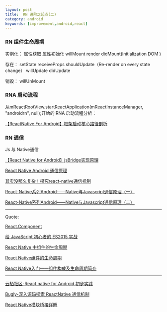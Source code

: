 ```yaml
---
layout: post
title:  RN 进阶之起点(二)
category: android
keywords: [improvement,android,react]
---
```


### RN 组件生命周期

实例化： 属性获取 属性初始化   willMount  render  didMount(Initialization DOM )

存在： setState  receiveProps  shouldUpdate（Re-render on every state change） willUpdate  didUpdate

销毁：  willUnMount


### RNA 启动流程

从mReactRootView.startReactApplication(mReactInstanceManager, "androidrn", null);开始的 RNA 启动流程分析：

[【ReactNative For Android】框架启动核心路径剖析](https://zhuanlan.zhihu.com/p/20807406?refer=magilu)

### RN 通信

Js 与 Native通信

[【React Native for Android】jsBridge实现原理](http://blog.desmondyao.com/rn-bridge/)

[React Native Android 通信原理](https://longv2go.github.io/2016/02/02/react-android-%E9%80%9A%E4%BF%A1%E5%8E%9F%E7%90%86.html)

[其实没那么复杂！探究react-native通信机制](http://zjutkz.net/2016/05/03/%E5%85%B6%E5%AE%9E%E6%B2%A1%E9%82%A3%E4%B9%88%E5%A4%8D%E6%9D%82%EF%BC%81%E6%8E%A2%E7%A9%B6react-native%E9%80%9A%E4%BF%A1%E6%9C%BA%E5%88%B6/)


[React-Native系列Android——Native与Javascript通信原理（一）](http://blog.csdn.net/megatronkings/article/details/51114278)

[ React-Native系列Android——Native与Javascript通信原理（二）](http://blog.csdn.net/megatronkings/article/details/51138499)

---

Quote:

[React.Component](https://facebook.github.io/react/docs/react-component.html)

[给 JavaScript 初心者的 ES2015 实战](http://gank.io/post/564151c1f1df1210001c9161)

[React Native 中组件的生命周期](http://www.race604.com/react-native-component-lifecycle/?hmsr=toutiao.io&utm_medium=toutiao.io&utm_source=toutiao.io)

[React Native组件的生命周期](http://www.jianshu.com/p/2a1571d23cf1)

[React Native入门——组件构成及生命周期简介](http://blog.csdn.net/yuanguozhengjust/article/details/50470171)

---

[云栖社区-React native for Android 初步实践](https://yq.aliyun.com/articles/2757#)

[Bugly-深入源码探索 ReactNative 通信机制](http://bugly.qq.com/bbs/forum.php?mod=viewthread&tid=663)

[React Native模块桥接详解](http://www.dobest.me/blog/2015/10/16/React%20Native%E6%A8%A1%E5%9D%97%E6%A1%A5%E6%8E%A5%E8%AF%A6%E8%A7%A3/)
